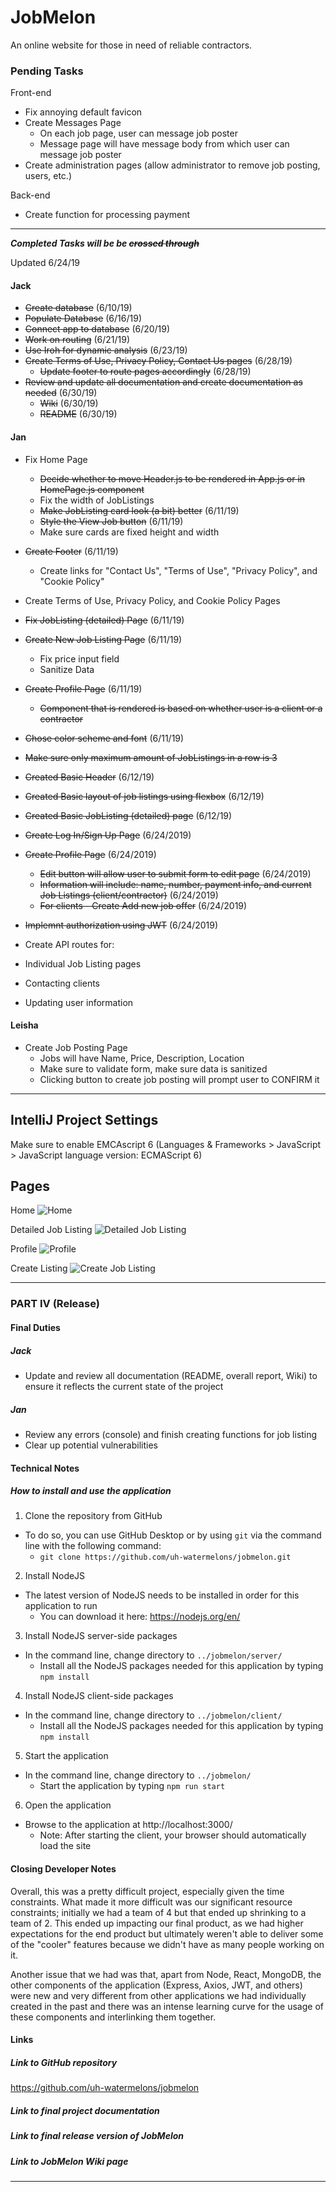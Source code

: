 # JobMelon
An online website for those in need of reliable contractors.

### Pending Tasks
Front-end
- Fix annoying default favicon
- Create Messages Page
  - On each job page, user can message job poster
  - Message page will have message body from which user can message job poster
- Create administration pages (allow administrator to remove job posting, users, etc.)

Back-end
- Create function for processing payment

---

 *__*Completed Tasks will be be ~~crossed through~~*__*

Updated 6/24/19
#### Jack
* ~~Create database~~ (6/10/19)
* ~~Populate Database~~ (6/16/19)
* ~~Connect app to database~~ (6/20/19)
* ~~Work on routing~~ (6/21/19)
* ~~Use Iroh for dynamic analysis~~ (6/23/19)
* ~~Create Terms of Use, Privacy Policy, Contact Us pages~~ (6/28/19)
  * ~~Update footer to route pages accordingly~~ (6/28/19)
* ~~Review and update all documentation and create documentation as needed~~ (6/30/19)
  * ~~Wiki~~ (6/30/19)
  * ~~README~~ (6/30/19)

#### Jan
- Fix Home Page
  - ~~Decide whether to move Header.js to be rendered in App.js or in HomePage.js component~~
  - Fix the width of JobListings
  - ~~Make JobListing card look (a bit) better~~ (6/11/19)
  - ~~Style the View Job button~~ (6/11/19)
  - Make sure cards are fixed height and width
- ~~Create Footer~~ (6/11/19)
  - Create links for "Contact Us", "Terms of Use", "Privacy Policy", and "Cookie Policy"
- Create Terms of Use, Privacy Policy, and Cookie Policy Pages
- ~~Fix JobListing (detailed) Page~~ (6/11/19)
- ~~Create New Job Listing Page~~ (6/11/19)
  - Fix price input field
  - Sanitize Data
- ~~Create Profile Page~~ (6/11/19)
  - ~~Component that is rendered is based on whether user is a client or a contractor~~

- ~~Chose color scheme and font~~ (6/11/19)
- ~~Make sure only maximum amount of JobListings in a row is 3~~
- ~~Created Basic Header~~ (6/12/19)
- ~~Created Basic layout of job listings using flexbox~~ (6/12/19)
- ~~Created Basic JobListing (detailed) page~~ (6/12/19)
- ~~Create Log In/Sign Up Page~~ (6/24/2019)
- ~~Create Profile Page~~ (6/24/2019)
  - ~~Edit button will allow user to submit form to edit page~~ (6/24/2019)
  - ~~Information will include: name, number, payment info, and current Job Listings (client/contractor)~~ (6/24/2019)
  - ~~For clients - Create Add new job offer~~ (6/24/2019)
- ~~Implemnt authorization using JWT~~ (6/24/2019)
- Create API routes for:
 - Individual Job Listing pages
 - Contacting clients
 - Updating user information
 
#### Leisha
- Create Job Posting Page
  - Jobs will have Name, Price, Description, Location
  - Make sure to validate form, make sure data is sanitized
  - Clicking button to create job posting will prompt user to CONFIRM it

***

## IntelliJ Project Settings
Make sure to enable EMCAscript 6
(Languages & Frameworks > JavaScript > JavaScript language version: ECMAScript 6)

## Pages

Home
![Home](/images/homepage_v2.JPG)

Detailed Job Listing
![Detailed Job Listing](/images/JobListingDetailed_v2.JPG)

Profile
![Profile](/images/ProfilePage_v1.JPG)

Create Listing
![Create Job Listing](/images/CreateJobListing_v1.JPG)

***
### PART IV (Release)
#### Final Duties
##### Jack
- Update and review all documentation (README, overall report, Wiki) to ensure it reflects the current state of the project

##### Jan
- Review any errors (console) and finish creating functions for job listing
- Clear up potential vulnerabilities

#### Technical Notes
##### How to install and use the application
1. Clone the repository from GitHub
- To do so, you can use GitHub Desktop or by using `git` via the command line with the following command:
  - `git clone https://github.com/uh-watermelons/jobmelon.git`

2. Install NodeJS
- The latest version of NodeJS needs to be installed in order for this application to run
  - You can download it here: https://nodejs.org/en/

3. Install NodeJS server-side packages  
- In the command line, change directory to `../jobmelon/server/`
  - Install all the NodeJS packages needed for this application by typing `npm install`
  
4. Install NodeJS client-side packages
- In the command line, change directory to `../jobmelon/client/`
  - Install all the NodeJS packages needed for this application by typing `npm install`

5. Start the application
- In the command line, change directory to `../jobmelon/`
  - Start the application by typing `npm run start`

6. Open the application
- Browse to the application at http://localhost:3000/
  - Note: After starting the client, your browser should automatically load the site

#### Closing Developer Notes
Overall, this was a pretty difficult project, especially given the time constraints. What made it more difficult was our significant resource constraints; initially we had a team of 4 but that ended up shrinking to a team of 2. This ended up impacting our final product, as we had higher expectations for the end product but ultimately weren't able to deliver some of the "cooler" features because we didn't have as many people working on it.

Another issue that we had was that, apart from Node, React, MongoDB, the other components of the application (Express, Axios, JWT, and others) were new and very different from other applications we had individually created in the past and there was an intense learning curve for the usage of these components and interlinking them together.

#### Links
##### Link to GitHub repository
https://github.com/uh-watermelons/jobmelon

##### Link to final project documentation


##### Link to final release version of JobMelon


##### Link to JobMelon Wiki page


***
